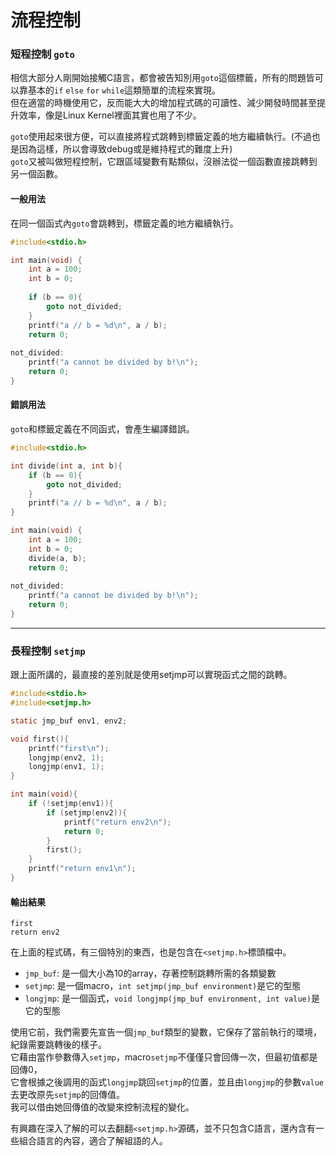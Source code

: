 # 流程控制
### 短程控制 `goto`
相信大部分人剛開始接觸C語言，都會被告知別用`goto`這個標籤，所有的問題皆可以靠基本的`if` `else` `for` `while`這類簡單的流程來實現。  
但在適當的時機使用它，反而能大大的增加程式碼的可讀性、減少開發時間甚至提升效率，像是Linux Kernel裡面其實也用了不少。

`goto`使用起來很方便，可以直接將程式跳轉到標籤定義的地方繼續執行。(不過也是因為這樣，所以會導致debug或是維持程式的難度上升)  
`goto`又被叫做短程控制，它跟區域變數有點類似，沒辦法從一個函數直接跳轉到另一個函數。
#### 一般用法
在同一個函式內`goto`會跳轉到，標籤定義的地方繼續執行。
```c
#include<stdio.h>

int main(void) {
    int a = 100;
    int b = 0;
    
    if (b == 0){
        goto not_divided;
    }
    printf("a // b = %d\n", a / b);
    return 0;
    
not_divided:
    printf("a cannot be divided by b!\n");
    return 0;
}
```
#### 錯誤用法
`goto`和標籤定義在不同函式，會產生編譯錯誤。
```c
#include<stdio.h>

int divide(int a, int b){
    if (b == 0){
        goto not_divided;
    }
    printf("a // b = %d\n", a / b);
}

int main(void) {
    int a = 100;
    int b = 0;
    divide(a, b);
    return 0;
    
not_divided:
    printf("a cannot be divided by b!\n");
    return 0;
}
```
___
### 長程控制 `setjmp`
跟上面所講的，最直接的差別就是使用setjmp可以實現函式之間的跳轉。  

```c
#include<stdio.h>
#include<setjmp.h>

static jmp_buf env1, env2;

void first(){
    printf("first\n");
    longjmp(env2, 1);
    longjmp(env1, 1);
}

int main(void){
    if (!setjmp(env1)){
        if (setjmp(env2)){
            printf("return env2\n");
            return 0;
        }
        first();
    }
    printf("return env1\n");
}
```
#### 輸出結果
```
first
return env2
```
在上面的程式碼，有三個特別的東西，也是包含在`<setjmp.h>`標頭檔中。  
- `jmp_buf`: 是一個大小為10的array，存著控制跳轉所需的各類變數
- `setjmp`: 是一個macro，`int setjmp(jmp_buf environment)`是它的型態
- `longjmp`: 是一個函式，`void longjmp(jmp_buf environment, int value)`是它的型態

使用它前，我們需要先宣告一個`jmp_buf`類型的變數，它保存了當前執行的環境，紀錄需要跳轉後的樣子。  
它藉由當作參數傳入`setjmp`，macro`setjmp`不僅僅只會回傳一次，但最初值都是回傳0，  
它會根據之後調用的函式`longjmp`跳回`setjmp`的位置，並且由`longjmp`的參數`value`去更改原先`setjmp`的回傳值。  
我可以借由她回傳值的改變來控制流程的變化。


有興趣在深入了解的可以去翻翻`<setjmp.h>`源碼，並不只包含C語言，還內含有一些組合語言的內容，適合了解組語的人。
